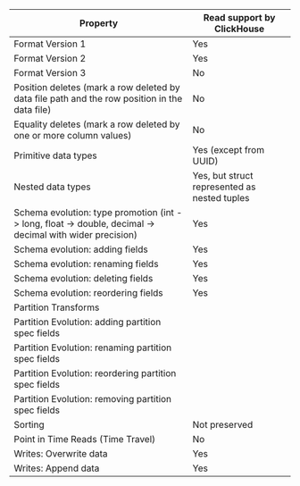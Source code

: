 | Property                                                                                                 | Read support by ClickHouse |
| -------------------------------------------------------------------------------------------------------- | -------------------------- |
| Format Version 1                                                                                         | Yes                        |
| Format Version 2                                                                                         | Yes                        |
| Format Version 3                                                                                         | No                         |
| Position deletes (mark a row deleted by data file path and the row position in the data file)            | No                        |
| Equality deletes (mark a row deleted by one or more column values)                                       | No                        |
| Primitive data types                                                                                     | Yes (except from UUID)     |
| Nested data types                                                                                     | Yes, but struct represented as nested tuples                        |
| Schema evolution: type promotion (int -> long, float -> double, decimal -> decimal with wider precision) |       Yes                     |
| Schema evolution: adding fields                                                                          | Yes                        |
| Schema evolution: renaming fields                                                                        | Yes                        |
| Schema evolution: deleting fields                                                                        | Yes                        |
| Schema evolution: reordering fields                                                                      | Yes                        |
| Partition Transforms                                                                                     |                            |
| Partition Evolution: adding partition spec fields                                                        |                            |
| Partition Evolution: renaming partition spec fields                                                      |                            |
| Partition Evolution: reordering partition spec fields                                                    |                            |
| Partition Evolution: removing partition spec fields                                                      |                            |
| Sorting                                                                                                  |            Not preserved                |
| Point in Time Reads (Time Travel)                                                                        | No                         |
| Writes: Overwrite data                                                                                   | Yes                        |
| Writes: Append data                                                                                      | Yes                        |